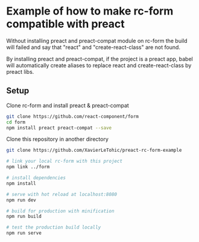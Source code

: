 # Example of how to make rc-form compatible with preact

Without installing preact and preact-compat module on rc-form the build will failed and say that "react" and "create-react-class" are not found.

By installing preact and preact-compat, if the project is a preact app, babel will automatically create aliases to replace react and create-react-class by preact libs.

## Setup

Clone rc-form and install preact & preact-compat

``` bash
git clone https://github.com/react-component/form
cd form
npm install preact preact-compat --save
```

Clone this repository in another directory
``` bash
git clone https://github.com/XavierLeTohic/preact-rc-form-example

# link your local rc-form with this project
npm link ../form

# install dependencies
npm install

# serve with hot reload at localhost:8080
npm run dev

# build for production with minification
npm run build

# test the production build locally
npm run serve
```

